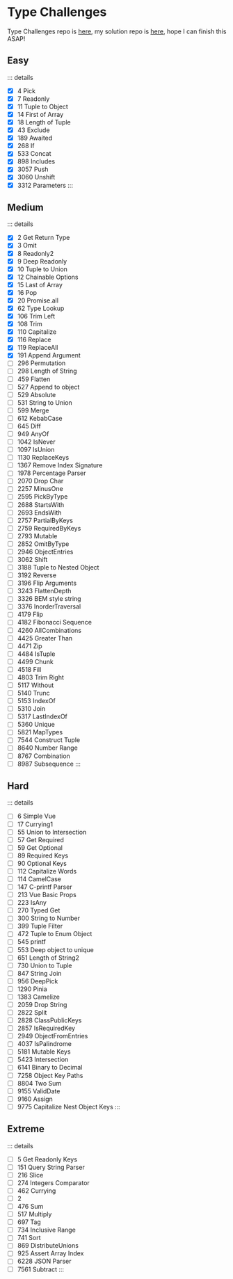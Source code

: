 # Type Challenges

Type Challenges repo is [here](https://github.com/type-challenges/type-challenges), my solution repo is [here](https://github.com/danielzhang183/dz-ts-challenges), hope I can finish this ASAP!

## Easy

::: details

- [x] 4 Pick
- [x] 7 Readonly
- [x] 11 Tuple to Object
- [x] 14 First of Array
- [x] 18 Length of Tuple
- [x] 43 Exclude
- [x] 189 Awaited
- [x] 268 If
- [x] 533 Concat
- [x] 898 Includes
- [x] 3057 Push
- [x] 3060 Unshift
- [x] 3312 Parameters
:::

## Medium

::: details

- [x] 2 Get Return Type
- [x] 3 Omit
- [x] 8 Readonly2
- [x] 9 Deep Readonly
- [x] 10 Tuple to Union
- [x] 12 Chainable Options
- [x] 15 Last of Array
- [x] 16 Pop
- [x] 20 Promise.all
- [x] 62 Type Lookup
- [x] 106 Trim Left
- [x] 108 Trim
- [x] 110 Capitalize
- [x] 116 Replace
- [x] 119 ReplaceAll
- [x] 191 Append Argument
- [ ] 296 Permutation
- [ ] 298 Length of String
- [ ] 459 Flatten
- [ ] 527 Append to object
- [ ] 529 Absolute
- [ ] 531 String to Union
- [ ] 599 Merge
- [ ] 612 KebabCase
- [ ] 645 Diff
- [ ] 949 AnyOf
- [ ] 1042 IsNever
- [ ] 1097 IsUnion
- [ ] 1130 ReplaceKeys
- [ ] 1367 Remove Index Signature
- [ ] 1978 Percentage Parser
- [ ] 2070 Drop Char
- [ ] 2257 MinusOne
- [ ] 2595 PickByType
- [ ] 2688 StartsWith
- [ ] 2693 EndsWith
- [ ] 2757 PartialByKeys
- [ ] 2759 RequiredByKeys
- [ ] 2793 Mutable
- [ ] 2852 OmitByType
- [ ] 2946 ObjectEntries
- [ ] 3062 Shift
- [ ] 3188 Tuple to Nested Object
- [ ] 3192 Reverse
- [ ] 3196 Flip Arguments
- [ ] 3243 FlattenDepth
- [ ] 3326 BEM style string
- [ ] 3376 InorderTraversal
- [ ] 4179 Flip
- [ ] 4182 Fibonacci Sequence
- [ ] 4260 AllCombinations
- [ ] 4425 Greater Than
- [ ] 4471 Zip
- [ ] 4484 IsTuple
- [ ] 4499 Chunk
- [ ] 4518 Fill
- [ ] 4803 Trim Right
- [ ] 5117 Without
- [ ] 5140 Trunc
- [ ] 5153 IndexOf
- [ ] 5310 Join
- [ ] 5317 LastIndexOf
- [ ] 5360 Unique
- [ ] 5821 MapTypes
- [ ] 7544 Construct Tuple
- [ ] 8640 Number Range
- [ ] 8767 Combination
- [ ] 8987 Subsequence
:::

## Hard

::: details

- [ ] 6 Simple Vue
- [ ] 17 Currying1
- [ ] 55 Union to Intersection
- [ ] 57 Get Required
- [ ] 59 Get Optional
- [ ] 89 Required Keys
- [ ] 90 Optional Keys
- [ ] 112 Capitalize Words
- [ ] 114 CamelCase
- [ ] 147 C-printf Parser
- [ ] 213 Vue Basic Props
- [ ] 223 IsAny
- [ ] 270 Typed Get
- [ ] 300 String to Number
- [ ] 399 Tuple Filter
- [ ] 472 Tuple to Enum Object
- [ ] 545 printf
- [ ] 553 Deep object to unique
- [ ] 651 Length of String2
- [ ] 730 Union to Tuple
- [ ] 847 String Join
- [ ] 956 DeepPick
- [ ] 1290 Pinia
- [ ] 1383 Camelize
- [ ] 2059 Drop String
- [ ] 2822 Split
- [ ] 2828 ClassPublicKeys
- [ ] 2857 IsRequiredKey
- [ ] 2949 ObjectFromEntries
- [ ] 4037 IsPalindrome
- [ ] 5181 Mutable Keys
- [ ] 5423 Intersection
- [ ] 6141 Binary to Decimal
- [ ] 7258 Object Key Paths
- [ ] 8804 Two Sum
- [ ] 9155 ValidDate
- [ ] 9160 Assign
- [ ] 9775 Capitalize Nest Object Keys
:::

## Extreme

::: details

- [ ] 5 Get Readonly Keys
- [ ] 151 Query String Parser
- [ ] 216 Slice
- [ ] 274 Integers Comparator
- [ ] 462 Currying
- [ ] 2
- [ ] 476 Sum
- [ ] 517 Multiply
- [ ] 697 Tag
- [ ] 734 Inclusive Range
- [ ] 741 Sort
- [ ] 869 DistributeUnions
- [ ] 925 Assert Array Index
- [ ] 6228 JSON Parser
- [ ] 7561 Subtract
:::
